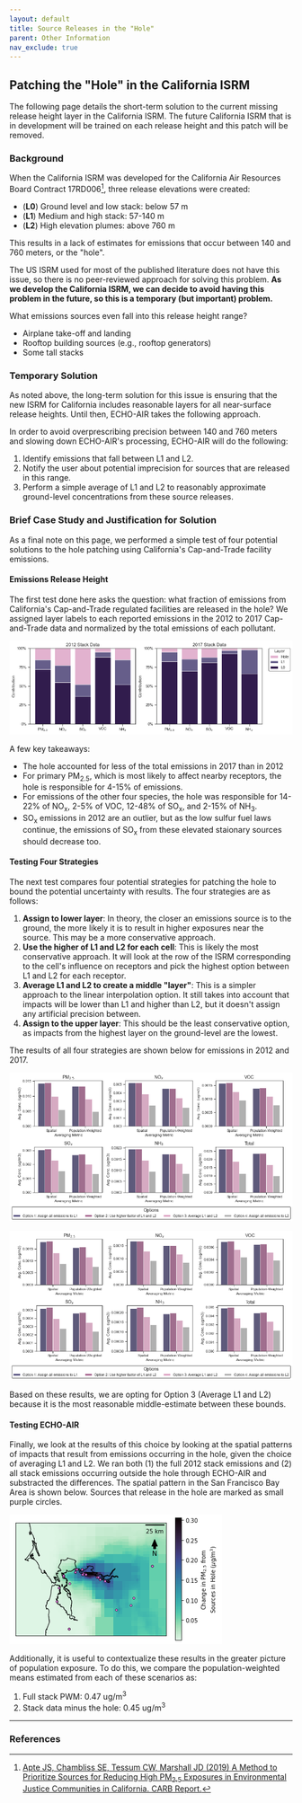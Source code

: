 ```yaml
---
layout: default
title: Source Releases in the "Hole"
parent: Other Information
nav_exclude: true
---
```


## Patching the "Hole" in the California ISRM
The following page details the short-term solution to the current missing release height layer in the California ISRM. The future California ISRM that is in development will be trained on each release height and this patch will be removed.

### Background
When the California ISRM was developed for the California Air Resources Board Contract 17RD006[^1], three release elevations were created:
* (<b>L0</b>) Ground level and low stack: below 57 m
* (<b>L1</b>) Medium and high stack: 57-140 m
* (<b>L2</b>) High elevation plumes: above 760 m

This results in a lack of estimates for emissions that occur between 140 and 760 meters, or the "hole". 

The US ISRM used for most of the published literature does not have this issue, so there is no peer-reviewed approach for solving this problem. <b>As we develop the California ISRM, we can decide to avoid having this problem in the future, so this is a temporary (but important) problem.</b>

What emissions sources even fall into this release height range?
* Airplane take-off and landing
* Rooftop building sources (e.g., rooftop generators)
* Some tall stacks

### Temporary Solution
As noted above, the long-term solution for this issue is ensuring that the new ISRM for California includes reasonable layers for all near-surface release heights. Until then, ECHO-AIR takes the following approach.

In order to avoid overprescribing precision between 140 and 760 meters and slowing down ECHO-AIR's processing, ECHO-AIR will do the following:
1. Identify emissions that fall between L1 and L2.
2. Notify the user about potential imprecision for sources that are released in this range.
3. Perform a simple average of L1 and L2 to reasonably approximate ground-level concentrations from these source releases.

### Brief Case Study and Justification for Solution
As a final note on this page, we performed a simple test of four potential solutions to the hole patching using California's Cap-and-Trade facility emissions. 

#### Emissions Release Height
The first test done here asks the question: what fraction of emissions from California's Cap-and-Trade regulated facilities are released in the hole? We assigned layer labels to each reported emissions in the 2012 to 2017 Cap-and-Trade data and normalized by the total emissions of each pollutant. 

![Emissions by release layer](/assets/hole_patch_images/emission_by_layer.png)

A few key takeaways: 
* The hole accounted for less of the total emissions in 2017 than in 2012
* For primary PM<sub>2.5</sub>, which is most likely to affect nearby receptors, the hole is responsible for 4-15% of emissions.
* For emissions of the other four species, the hole was responsible for 14-22% of NO<sub>x</sub>, 2-5% of VOC, 12-48% of SO<sub>x</sub>, and 2-15% of NH<sub>3</sub>. 
* SO<sub>x</sub> emissions in 2012 are an outlier, but as the low sulfur fuel laws continue, the emissions of SO<sub>x</sub> from these elevated staionary sources should decrease too.

#### Testing Four Strategies
The next test compares four potential strategies for patching the hole to bound the potential uncertainty with results. The four strategies are as follows:

1. **Assign to lower layer**: In theory, the closer an emissions source is to the ground, the more likely it is to result in higher exposures near the source. This may be a more conservative approach.
2. **Use the higher of L1 and L2 for each cell**: This is likely the most conservative approach. It will look at the row of the ISRM corresponding to the cell's influence on receptors and pick the highest option between L1 and L2 for each receptor.
3. **Average L1 and L2 to create a middle "layer"**: This is a simpler approach to the linear interpolation option. It still takes into account that impacts will be lower than L1 and higher than L2, but it doesn't assign any artificial precision between.
4. **Assign to the upper layer**: This should be the least conservative option, as impacts from the highest layer on the ground-level are the lowest.

The results of all four strategies are shown below for emissions in 2012 and 2017.

![Average concentration (spatial and population-weighted) for stack emissions in 2012](/assets/hole_patch_images/testing_method_2012.png)

![Average concentration (spatial and population-weighted) for stack emissions in 2017](/assets/hole_patch_images/testing_method_2017.png)

Based on these results, we are opting for Option 3 (Average L1 and L2) because it is the most reasonable middle-estimate between these bounds. 

#### Testing ECHO-AIR
Finally, we look at the results of this choice by looking at the spatial patterns of impacts that result from emissions occurring in the hole, given the choice of averaging L1 and L2. We ran both (1) the full 2012 stack emissions and (2) all stack emissions occurring outside the hole through ECHO-AIR and substracted the differences. The spatial pattern in the San Francisco Bay Area is shown below. Sources that release in the hole are marked as small purple circles.

![Map of spatial differences in the San Francisco Bay Area](/assets/hole_patch_images/spatial_differences.png)

Additionally, it is useful to contextualize these results in the greater picture of population exposure. To do this, we compare the population-weighted means estimated from each of these scenarios as:
1. Full stack PWM: 0.47 ug/m<sup>3</sup>
2. Stack data minus the hole: 0.45 ug/m<sup>3</sup>

----

### References
[^1]: [Apte JS, Chambliss SE, Tessum CW, Marshall JD (2019) A Method to Prioritize Sources for Reducing High PM<sub>2.5</sub> Exposures in Environmental Justice Communities in California. CARB Report.](https://ww2.arb.ca.gov/sites/default/files/classic/research/apr/past/17rd006.pdf)
